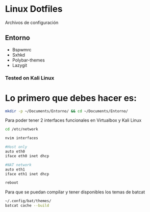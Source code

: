 # Linux Dotfiles

Archivos de configuración

## Entorno
- Bspwmrc
- Sxhkd
- Polybar-themes
- Lazygit


### Tested on Kali Linux

# Lo primero que debes hacer es:

```bash
mkdir -p ~/Documents/Entorno/ && cd ~/Documents/Entorno/

```

Para poder tener 2 interfaces funcionales en Virtualbox y Kali Linux 
```bash
cd /etc/network

nvim interfaces

#Host only
auto eth0
iface eth0 inet dhcp

#NAT network
auto eth1
iface eth1 inet dhcp

reboot
```

Para que se puedan compilar y tener disponibles los temas de batcat
```bash
~/.config/bat/themes/
batcat cache --build
```

